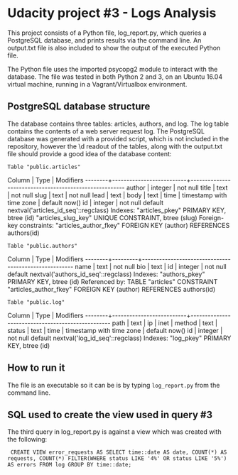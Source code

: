 # Udacity project #3 - Logs Analysis #
This project consists of a Python file, log_report.py, which queries a PostgreSQL database, and prints results via the command line. An output.txt file is also included to show the output of the executed Python file.

The Python file uses the imported psycopg2 module to interact with the database. The file was tested in both Python 2 and 3, on an Ubuntu 16.04 virtual machine, running in a Vagrant/Virtualbox environment.

## PostgreSQL database structure ##
The database contains three tables: articles, authors, and log. The log table contains the contents of a web server request log. The PostgreSQL database was generated with a provided script, which is not included in the repository, however the \d readout of the tables, along with the output.txt file should provide a good idea of the database content:

    Table "public.articles"
 Column |           Type           |                       Modifiers
--------+--------------------------+-------------------------------------------------------
 author | integer                  | not null
 title  | text                     | not null
 slug   | text                     | not null
 lead   | text                     |
 body   | text                     |
 time   | timestamp with time zone | default now()
 id     | integer                  | not null default nextval('articles_id_seq'::regclass)
Indexes:
    "articles_pkey" PRIMARY KEY, btree (id)
    "articles_slug_key" UNIQUE CONSTRAINT, btree (slug)
Foreign-key constraints:
    "articles_author_fkey" FOREIGN KEY (author) REFERENCES authors(id)


    Table "public.authors"
 Column |  Type   |                      Modifiers
--------+---------+------------------------------------------------------
 name   | text    | not null
 bio    | text    |
 id     | integer | not null default nextval('authors_id_seq'::regclass)
Indexes:
    "authors_pkey" PRIMARY KEY, btree (id)
Referenced by:
    TABLE "articles" CONSTRAINT "articles_author_fkey" FOREIGN KEY (author) REFERENCES authors(id)


    Table "public.log"
 Column |           Type           |                    Modifiers
--------+--------------------------+--------------------------------------------------
 path   | text                     |
 ip     | inet                     |
 method | text                     |
 status | text                     |
 time   | timestamp with time zone | default now()
 id     | integer                  | not null default nextval('log_id_seq'::regclass)
Indexes:
    "log_pkey" PRIMARY KEY, btree (id)


## How to run it ##

The file is an executable so it can be is by typing `log_report.py` from the command line.

## SQL used to create the view used in query #3 ##

The third query in log_report.py is against a view which was created with the following:

`
CREATE VIEW error_requests AS
SELECT time::date AS date,
COUNT(*) AS requests,
COUNT(*) FILTER(WHERE status LIKE '4%' OR status LIKE '5%') AS errors
FROM log
GROUP BY time::date;`
